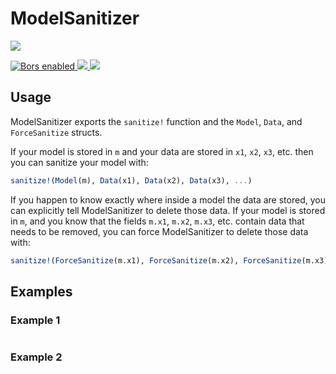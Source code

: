 # ModelSanitizer

<p>
<a
href="https://doi.org/10.5281/zenodo.1291209">
<img
src="https://zenodo.org/badge/109460252.svg"/>
</a>
</p>

<p>
<a
href="https://app.bors.tech/repositories/18923">
<img
src="https://bors.tech/images/badge_small.svg"
alt="Bors enabled">
</a>
<a
href="https://travis-ci.com/bcbi/ModelSanitizer.jl/branches">
<img
src="https://travis-ci.com/bcbi/ModelSanitizer.jl.svg?branch=master">
</a>
<a
href="https://codecov.io/gh/bcbi/ModelSanitizer.jl">
<img
src="https://codecov.io/gh/bcbi/ModelSanitizer.jl/branch/master/graph/badge.svg">
</a>
</p>

## Usage

ModelSanitizer exports the `sanitize!` function and the `Model`, `Data`, and
`ForceSanitize` structs.

If your model is stored in `m` and your data are stored in `x1`,
`x2`, `x3`, etc. then you can sanitize your model with:
```julia
sanitize!(Model(m), Data(x1), Data(x2), Data(x3), ...)
```

If you happen to know exactly where inside a model the data are stored, you
can explicitly tell ModelSanitizer to delete those data. If your model is
stored in `m`, and you know that the fields `m.x1`, `m.x2`, `m.x3`, etc. contain
data that needs to be removed, you can force ModelSanitizer to delete those
data with:
```julia
sanitize!(ForceSanitize(m.x1), ForceSanitize(m.x2), ForceSanitize(m.x3), ...)
```

## Examples

### Example 1

```julia
```

### Example 2

```julia
```
